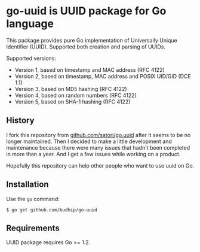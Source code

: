 # go-uuid is UUID package for Go language

This package provides pure Go implementation of Universally Unique Identifier (UUID). Supported both creation and parsing of UUIDs.

Supported versions:
* Version 1, based on timestamp and MAC address (RFC 4122)
* Version 2, based on timestamp, MAC address and POSIX UID/GID (DCE 1.1)
* Version 3, based on MD5 hashing (RFC 4122)
* Version 4, based on random numbers (RFC 4122)
* Version 5, based on SHA-1 hashing (RFC 4122)

## History
I fork this repository from [github.com/satori/go.uuid](https://github.com/satori/go.uuid) after it seems to be no longer maintained.
Then I decided to make a little development and maintenance because there were many issues that hadn't been completed in more than a year. And I get a few issues while working on a product.

Hopefully this repository can help other people who want to use uuid on Go.

## Installation

Use the `go` command:

	$ go get github.com/budhip/go-uuid

## Requirements

UUID package requires Go >= 1.2.
